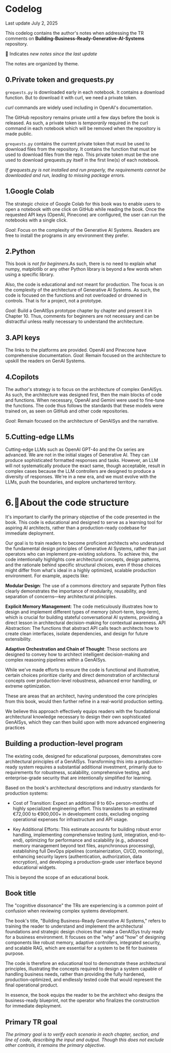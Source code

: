 # Codelog

Last update July 2, 2025

This codelog contains the author's notes when addressing the TR comments on **Building-Business-Ready-Generative-AI-Systems** repository.   

🐬 Indicates *new notes since the last update* 

The notes are organized by theme.


## 0.Private token and grequests.py
 `grequests.py` is downloaded early in each notebook. It contains a download function. But to download it with curl, we need a private token.

*curl* commands are widely used including in OpenAI's documentation.

 The GitHub repository remains private until a few days before the book is released.
 As such, a private token is *temporarily* required in the curl command in each notebook which will be removed when the repository is made public.
 
 `grequests.py` contains the current private token that must be used to download files from the repository. It contains the function that must be used to download files from the repo. This private token must be the one used to download grequests.py itself in the first line(s) of each notebook. 
 
  *If grequests.py is not installed and run properly, the requirements cannot be downloaded and run, leading to missing package errors.*

## 1.Google Colab
The strategic choice of Google Colab for this book was to enable users to open a notebook with one click on GitHub while reading the book. Once the requested API keys (OpenAI, Pinecone) are configured, the user can run the notebooks with a single click. 

*Goal*: Focus on the complexity of the Generative AI Systems.
Readers are free to install the programs in any environment they prefer.

## 2.Python
This book is *not for beginners*.As such, there is no need to explain what numpy, matplotlib or any other Python library is beyond a few words when using
a specific library.

Also, the code is educational and not meant for production. The focus is on the complexity of the architecture of Generative AI Systems. As such, the code is focused on the functions and not overloaded or drowned in controls. That is for a project, not a prototype. 

*Goal*: Build a GenAISys prototype chapter by chapter and present it in Chapter 10. Thus, comments for beginners are not necessary and can be distractful unless really
necessary to understand the architecture.


## 3.API keys
The links to the platforms are provided. OpenAI and Pinecone have comprehensive documentation. 
*Goal*: Remain focused on the architecture to upskill the readers on GenAI Systems.

## 4.Copilots

The author's strategy is to focus on the architecture of complex GenAISys. As such, the architecture was designed first, then the main blocks of code and functions. When necessary, OpenAI and Gemini were used to fine-tune the functions. The code thus follows the standards that these models were trained on, as seen on GitHub and other code repositories.

*Goal*: Remain focused on the architecture of GenAISys and the narrative.

## 5.Cutting-edge LLMs
Cutting-edge LLMs such as OpenAI GPT-4o and the Ox series are advanced. We are not in the initial stages of Generative AI. They can produce sophisticated formatted responses and tasks. However, an LLM will not systematically produce the exact same, though acceptable, result in complex cases because the LLM controllers are designed to produce a diversity of responses.
We're in a new era, and we must evolve with the LLMs, push the boundaries, and explore unchartered territory.

# 6.🐬About the code structure 

It's important to clarify the primary objective of the code presented in the book. This code is educational and designed to serve as a learning tool for aspiring AI architects, rather than a production-ready codebase for immediate deployment.

Our goal is to train readers to become proficient architects who understand the fundamental design principles of Generative AI Systems, rather than just operators who can implement pre-existing solutions. To achieve this, the code intentionally highlights core architectural concepts, design patterns, and the rationale behind specific structural choices, even if those choices might differ from what's ideal in a highly optimized, scalable production environment.
For example, aspects like:

**Modular Design**: The use of a commons directory and separate Python files clearly demonstrates the importance of modularity, reusability, and separation of concerns—key architectural principles.

**Explicit Memory Management**: The code meticulously illustrates how to design and implement different types of memory (short-term, long-term), which is crucial for building stateful conversational AI systems, providing a direct lesson in architectural decision-making for contextual awareness.
API Abstraction: The functions that abstract API calls teach architects how to create clean interfaces, isolate dependencies, and design for future extensibility.

**Adaptive Orchestration and Chain of Thought**: 
These sections are designed to convey how to architect intelligent decision-making and complex reasoning pipelines within a GenAISys.


While we've made efforts to ensure the code is functional and illustrative, certain choices prioritize clarity and direct demonstration of architectural concepts over production-level robustness, advanced error handling, or extreme optimization. 

These are areas that an architect, having understood the core principles from this book, would then further refine in a real-world production setting.


We believe this approach effectively equips readers with the foundational architectural knowledge necessary to design their own sophisticated GenAISys, which they can then build upon with more advanced engineering practices


## Building a production-level program 

The existing code, designed for educational purposes, demonstrates core architectural principles of a GenAISys. Transforming this into a production-ready system requires a substantial additional investment, primarily due to requirements for robustness, scalability, comprehensive testing, and enterprise-grade security that are intentionally simplified for learning.

Based on the book's architectural descriptions and industry standards for production systems:
 * Cost of Transition: Expect an additional 9 to 60+ person-months of highly specialized engineering effort. This translates to an estimated €72,000 to €900,000+ in development costs, excluding ongoing operational expenses for infrastructure and API usage.

 * Key Additional Efforts: This estimate accounts for building robust error handling, implementing comprehensive testing (unit, integration, end-to-end), optimizing for performance and scalability (e.g., advanced memory management beyond text files, asynchronous processing), establishing full DevOps pipelines (containerization, CI/CD, monitoring), enhancing security layers (authentication, authorization, data encryption), and developing a production-grade user interface beyond educational widgets.

This is beyond the scope of an educational book. 

## Book title 

The "cognitive dissonance" the TRs are experiencing is a common point of confusion when reviewing complex systems development.

The book's title, "Building Business-Ready Generative AI Systems," refers to training the reader to understand and implement the architectural foundations and strategic design choices that make a GenAISys truly ready for a business environment. It focuses on the "why" and "how" of designing components like robust memory, adaptive controllers, integrated security, and scalable RAG, which are essential for a system to be fit for business purpose.

The code is therefore an educational tool to demonstrate these architectural principles, illustrating the concepts required to design a system capable of handling business needs, rather than providing the fully hardened, production-optimized, and endlessly tested code that would represent the final operational product.

In essence, the book equips the reader to be the architect who designs the business-ready blueprint, not the operator who finalizes the construction for immediate deployment.

## Primary TR goal

*The primary goal is to verify each scenario in each chapter, section, and line of code, describing the input and output. Though this does not exclude other controls, it remains the primary objective.*
